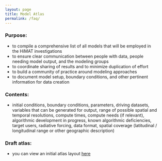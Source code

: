 ```yaml
---
layout: page
title: Model Atlas
permalink: /faq/
---
```


### Purpose: 

* to compile a comprehensive list of all models that will be employed in the HiMAT investigations
* to ensure clear communication between people with data, people needing model output, and the modeling groups
* to coordinate sharing of results and to minimize duplication of effort
* to build a community of practice around modeling approaches
* to document model setup, boundary conditions, and other pertinent information for data creation

### Contents:

* initial conditions, boundary conditions, parameters, driving datasets, variables that can be generated for output, range of possible spatial and temporal resolutions, compute times, compute needs (if relevant), algorithmic development in progress, known algorithmic deficiencies, target users, radiative forcing, data format, spatial coverage (latitudinal / longitudinal range or other geographic description)


### Draft atlas:

* you can view an initial atlas layout [here](https://github.com/aaarendt/HiMAT/tree/master/Models)
